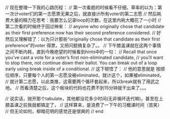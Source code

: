 
// 现在整理一下我的心路历程：
// 第一次看题的时候看不仔细，草率的以为：第一次计voter们的第一志愿票无果之后，就直接计所有voter的第二志愿
// 然后耗费大量的精力在思考：我要怎么记录loop的次数，在这里内耗大概花了一小时
// 第二次看的时候终于回过神来：
// anyone who originally chose that candidate as their first preference now has their second preference considered.
// 好 然后又理解错了：以为只计那些“originally chose that candidate as their first preference”的voter 得票，又把问题搞复杂了。。
// 下午膝盖课就在这两个事情之间不断内耗，直到今晚绝望的时候看到hints中的一句：
// Recall that once you’ve cast a vote for a voter’s first non-eliminated candidate,
// you’ll want to stop there, not continue down their ballot. You can break out of a loop early using break inside of a conditional.
// 这下顿悟了：
// 他的意思就是 按顺位顺序，只要每个人的第一志愿没被eliminated，就计这个，如果被eliminated，
// 就计第二志愿，以此类推，这需要两个循环套起来，所以break就有了用武之地。
// 而看清楚之后，这个板块的代码也花费不到15分钟就干出来了。。。

// 说实话，抛开那个tabulate，其他都没花多少时间(无非循环迭代嘛)，甚至在上膝盖课之前我就都搞定了，
// 这样算来，是浪费了一下午的习概课时间（苦笑）
// 但无论如何，柳暗花明的感觉还是很爽的
// end
